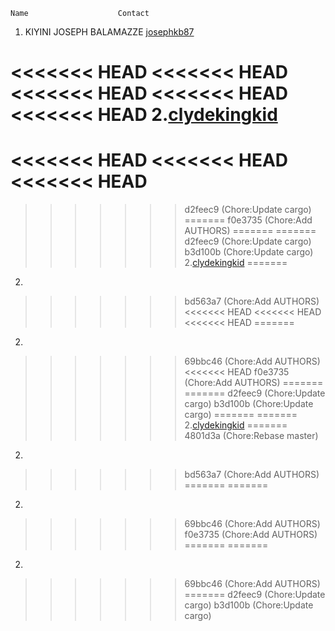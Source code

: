 
    Name                    Contact
1. KIYINI JOSEPH BALAMAZZE [josephkb87](https://github.com/josephkb87)

<<<<<<< HEAD
<<<<<<< HEAD
<<<<<<< HEAD
<<<<<<< HEAD
<<<<<<< HEAD
2.[clydekingkid](https://github.com/clydekingkid)
=======
<<<<<<< HEAD
<<<<<<< HEAD
<<<<<<< HEAD
=======
>>>>>>> d2feec9 (Chore:Update cargo)
=======
>>>>>>> f0e3735 (Chore:Add AUTHORS)
=======
=======
>>>>>>> d2feec9 (Chore:Update cargo)
>>>>>>> b3d100b (Chore:Update cargo)
2.[clydekingkid](https://github.com/clydekingkid)
=======
2.
>>>>>>> bd563a7 (Chore:Add AUTHORS)
<<<<<<< HEAD
<<<<<<< HEAD
<<<<<<< HEAD
=======
2.
>>>>>>> 69bbc46 (Chore:Add AUTHORS)
<<<<<<< HEAD
>>>>>>> f0e3735 (Chore:Add AUTHORS)
=======
=======
>>>>>>> d2feec9 (Chore:Update cargo)
>>>>>>> b3d100b (Chore:Update cargo)
=======
=======
2.[clydekingkid](https://github.com/clydekingkid)
=======
>>>>>>> 4801d3a (Chore:Rebase master)
2.
>>>>>>> bd563a7 (Chore:Add AUTHORS)
=======
=======
2.
>>>>>>> 69bbc46 (Chore:Add AUTHORS)
>>>>>>> f0e3735 (Chore:Add AUTHORS)
=======
=======
2.
>>>>>>> 69bbc46 (Chore:Add AUTHORS)
=======
>>>>>>> d2feec9 (Chore:Update cargo)
>>>>>>> b3d100b (Chore:Update cargo)
